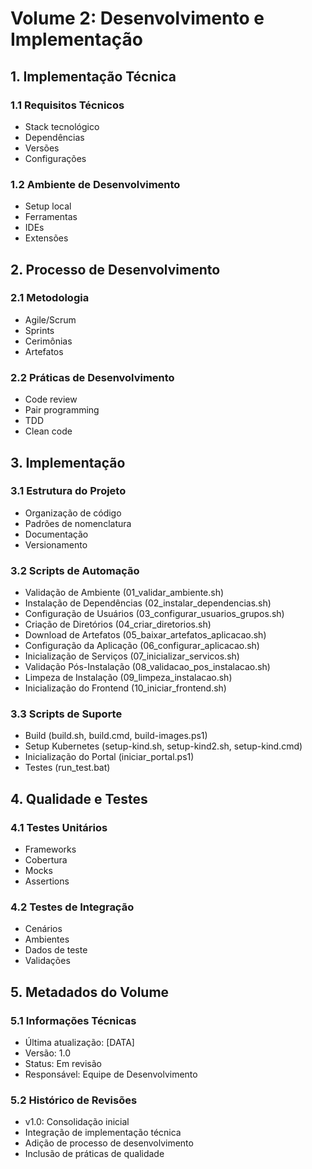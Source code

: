# Volume 2: Desenvolvimento e Implementação

## 1. Implementação Técnica

### 1.1 Requisitos Técnicos
- Stack tecnológico
- Dependências
- Versões
- Configurações

### 1.2 Ambiente de Desenvolvimento
- Setup local
- Ferramentas
- IDEs
- Extensões

## 2. Processo de Desenvolvimento

### 2.1 Metodologia
- Agile/Scrum
- Sprints
- Cerimônias
- Artefatos

### 2.2 Práticas de Desenvolvimento
- Code review
- Pair programming
- TDD
- Clean code

## 3. Implementação

### 3.1 Estrutura do Projeto
- Organização de código
- Padrões de nomenclatura
- Documentação
- Versionamento

### 3.2 Scripts de Automação
- Validação de Ambiente (01_validar_ambiente.sh)
- Instalação de Dependências (02_instalar_dependencias.sh)
- Configuração de Usuários (03_configurar_usuarios_grupos.sh)
- Criação de Diretórios (04_criar_diretorios.sh)
- Download de Artefatos (05_baixar_artefatos_aplicacao.sh)
- Configuração da Aplicação (06_configurar_aplicacao.sh)
- Inicialização de Serviços (07_inicializar_servicos.sh)
- Validação Pós-Instalação (08_validacao_pos_instalacao.sh)
- Limpeza de Instalação (09_limpeza_instalacao.sh)
- Inicialização do Frontend (10_iniciar_frontend.sh)

### 3.3 Scripts de Suporte
- Build (build.sh, build.cmd, build-images.ps1)
- Setup Kubernetes (setup-kind.sh, setup-kind2.sh, setup-kind.cmd)
- Inicialização do Portal (iniciar_portal.ps1)
- Testes (run_test.bat)

## 4. Qualidade e Testes

### 4.1 Testes Unitários
- Frameworks
- Cobertura
- Mocks
- Assertions

### 4.2 Testes de Integração
- Cenários
- Ambientes
- Dados de teste
- Validações

## 5. Metadados do Volume

### 5.1 Informações Técnicas
- Última atualização: [DATA]
- Versão: 1.0
- Status: Em revisão
- Responsável: Equipe de Desenvolvimento

### 5.2 Histórico de Revisões
- v1.0: Consolidação inicial
- Integração de implementação técnica
- Adição de processo de desenvolvimento
- Inclusão de práticas de qualidade 